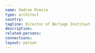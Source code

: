 ```yaml
---
name: Vedran Mimica
type: architect
country:
tagline: Director of Berlage Instituut
description:
related-persons:
connections:
layout: person
---
```

